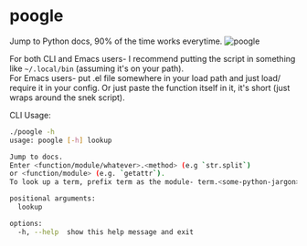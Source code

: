 # poogle
Jump to Python docs, 90% of the time works everytime. 
![poogle](https://user-images.githubusercontent.com/74069206/188282802-403eece1-96c5-4177-ae69-94e124dfcce2.gif)

For both CLI and Emacs users- I recommend putting the script in something like `~/.local/bin` (assuming it's on your path).\
For Emacs users- put .el file somewhere in your load path and just load/ require it in your config. Or just paste the function itself in it, it's short (just wraps around the snek script).

CLI Usage:
```sh
./poogle -h
usage: poogle [-h] lookup

Jump to docs. 
Enter <function/module/whatever>.<method> (e.g `str.split`) 
or <function/module> (e.g. `getattr`). 
To look up a term, prefix term as the module- term.<some-python-jargon>, (e.g. `term.garbage-collection`)

positional arguments:
  lookup

options:
  -h, --help  show this help message and exit

```
